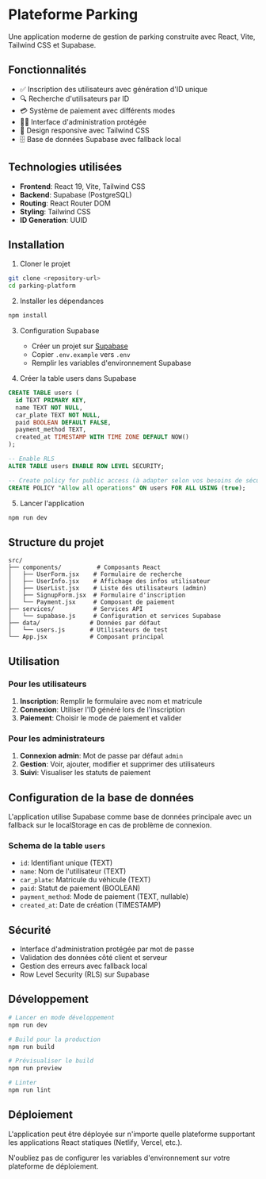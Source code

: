 # Plateforme Parking

Une application moderne de gestion de parking construite avec React, Vite, Tailwind CSS et Supabase.

## Fonctionnalités

- ✅ Inscription des utilisateurs avec génération d'ID unique
- 🔍 Recherche d'utilisateurs par ID
- 💳 Système de paiement avec différents modes
- 👨‍💼 Interface d'administration protégée
- 📱 Design responsive avec Tailwind CSS
- 🗄️ Base de données Supabase avec fallback local

## Technologies utilisées

- **Frontend**: React 19, Vite, Tailwind CSS
- **Backend**: Supabase (PostgreSQL)
- **Routing**: React Router DOM
- **Styling**: Tailwind CSS
- **ID Generation**: UUID

## Installation

1. Cloner le projet
```bash
git clone <repository-url>
cd parking-platform
```

2. Installer les dépendances
```bash
npm install
```

3. Configuration Supabase
   - Créer un projet sur [Supabase](https://supabase.com)
   - Copier `.env.example` vers `.env`
   - Remplir les variables d'environnement Supabase

4. Créer la table users dans Supabase
```sql
CREATE TABLE users (
  id TEXT PRIMARY KEY,
  name TEXT NOT NULL,
  car_plate TEXT NOT NULL,
  paid BOOLEAN DEFAULT FALSE,
  payment_method TEXT,
  created_at TIMESTAMP WITH TIME ZONE DEFAULT NOW()
);

-- Enable RLS
ALTER TABLE users ENABLE ROW LEVEL SECURITY;

-- Create policy for public access (à adapter selon vos besoins de sécurité)
CREATE POLICY "Allow all operations" ON users FOR ALL USING (true);
```

5. Lancer l'application
```bash
npm run dev
```

## Structure du projet

```
src/
├── components/          # Composants React
│   ├── UserForm.jsx    # Formulaire de recherche
│   ├── UserInfo.jsx    # Affichage des infos utilisateur
│   ├── UserList.jsx    # Liste des utilisateurs (admin)
│   ├── SignupForm.jsx  # Formulaire d'inscription
│   └── Payment.jsx     # Composant de paiement
├── services/           # Services API
│   └── supabase.js     # Configuration et services Supabase
├── data/              # Données par défaut
│   └── users.js       # Utilisateurs de test
└── App.jsx            # Composant principal
```

## Utilisation

### Pour les utilisateurs
1. **Inscription**: Remplir le formulaire avec nom et matricule
2. **Connexion**: Utiliser l'ID généré lors de l'inscription
3. **Paiement**: Choisir le mode de paiement et valider

### Pour les administrateurs
1. **Connexion admin**: Mot de passe par défaut `admin`
2. **Gestion**: Voir, ajouter, modifier et supprimer des utilisateurs
3. **Suivi**: Visualiser les statuts de paiement

## Configuration de la base de données

L'application utilise Supabase comme base de données principale avec un fallback sur le localStorage en cas de problème de connexion.

### Schema de la table `users`
- `id`: Identifiant unique (TEXT)
- `name`: Nom de l'utilisateur (TEXT)
- `car_plate`: Matricule du véhicule (TEXT)
- `paid`: Statut de paiement (BOOLEAN)
- `payment_method`: Mode de paiement (TEXT, nullable)
- `created_at`: Date de création (TIMESTAMP)

## Sécurité

- Interface d'administration protégée par mot de passe
- Validation des données côté client et serveur
- Gestion des erreurs avec fallback local
- Row Level Security (RLS) sur Supabase

## Développement

```bash
# Lancer en mode développement
npm run dev

# Build pour la production
npm run build

# Prévisualiser le build
npm run preview

# Linter
npm run lint
```

## Déploiement

L'application peut être déployée sur n'importe quelle plateforme supportant les applications React statiques (Netlify, Vercel, etc.).

N'oubliez pas de configurer les variables d'environnement sur votre plateforme de déploiement.